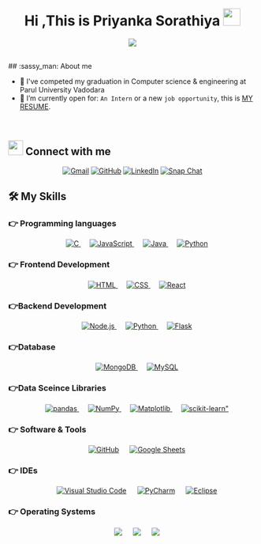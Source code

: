<h1 align="center">Hi ,This is Priyanka Sorathiya <img src="https://media.giphy.com/media/hvRJCLFzcasrR4ia7z/giphy.gif" width="35"></h1>
<p align="center">
  <a href="https://github.com/DenverCoder1/readme-typing-svg"><img src="https://readme-typing-svg.herokuapp.com?lines=Computer+Science+Student;Competitive+Programmer;DS%20|%20Algorithms%20|%20OOP%20;Always%20learning%20new%20things&center=true&width=500&height=50"></a>
</p>


<br>
## :sassy_man:  About me

- :school: I've competed my graduation in Computer science & engineering at Parul University Vadodara 
- :thinking: I’m currently open for: `An Intern` or a new `job opportunity`, this is [MY RESUME](https://drive.google.com/file/d/1OThc8DA4S6hU-SckZMoowwGJSmEv-gxQ/view?usp=drivesdk).
<br>

## <img src="https://media.giphy.com/media/iY8CRBdQXODJSCERIr/giphy.gif" width="30px"> Connect with me
<p align="center">
	<a href="mailto:priyankasorathiya2338@gmail.com"><img img src="https://img.shields.io/badge/gmail-%23EA4335.svg?style=plastic&logo=gmail&logoColor=white" alt="Gmail"/></a>
	<a href="https://github.com/PriyankaSorathiya"><img src="https://img.shields.io/badge/github-%23181717.svg?style=plastic&logo=github&logoColor=white" alt="GitHub"/></a>
	<a href="https://www.linkedin.com/in/priyanka-sorathiya-6a1478211"><img src="https://img.shields.io/badge/linkedin-%230A66C2.svg?style=plastic&logo=linkedin&logoColor=white" alt="LinkedIn"/></a>
	<a href="https://www.snapchat.com/add/piyuuu0831?share_id=Qbi3NfU-hkI&locale=en-US"><img src="https://img.shields.io/badge/snapchat-%23FFFC00.svg?style=plastic&logo=snapchat&logoColor=black" alt="Snap Chat"/></a>
</p>




## 🛠️ My Skills

### 👉 Programming languages

<p align="center"> 
  &emsp; 
  <a href="https://www.cprogramming.com/" target="_blank"> 
    <img alt="C" src="https://img.shields.io/badge/C%20-%232370ED.svg?style=plastic&logo=c&logoColor=white">
  </a> 
  &emsp;
  <a href="https://developer.mozilla.org/en-US/docs/Web/JavaScript" target="_blank"> 
     <img alt="JavaScript" src="https://img.shields.io/badge/JavaScript%20-%23F7DF1E.svg?style=plastic&logo=javascript&logoColor=black">
   </a>
  &emsp;
  <a href="https://www.java.com" target="_blank"> 
    <img alt="Java" src="https://img.shields.io/badge/Java-%23007396.svg?style=plastic&logo=java&logoColor=white">
  </a>
  &emsp;
   <a href="https://www.python.org" target="_blank">
    <img alt="Python" src="https://img.shields.io/badge/Python%20-%2314354C.svg?style=plastic&logo=python&logoColor=white">
  </a>
</p>

### 👉 Frontend Development
<p align="center"> 
  &emsp; 
  <a href="https://www.w3.org/html/" target="_blank"> 
   <img alt="HTML" src="https://img.shields.io/badge/HTML5%20-%23E34F26.svg?style=plastic&logo=html5&logoColor=white">
  </a>   
  &emsp;
  <a href="https://www.w3schools.com/css/" target="_blank">
    <img alt="CSS" src="https://img.shields.io/badge/CSS%20-%231572B6.svg?style=plastic&logo=css3&logoColor=white">
  </a> 
    &emsp;
  <a href="https://www.w3schools.com/REACT/" target="_blank">
    <img alt="React" src="https://img.shields.io/badge/React%20-%231572B6.svg?style=plastic&logo=react&logoColor=white">
  </a> 
</p>


### 👉Backend Development
<p align="center"> 
    &emsp;
  <a href="https://www.w3schools.com/nodejs/" target="_blank">
    <img alt="Node.js" src="https://img.shields.io/badge/Node.js%20-%231572B6.svg?style=plastic&logo=node.js&logoColor=white">
  </a> 
    &emsp;
   <a href="https://www.python.org" target="_blank">
    <img alt="Python" src="https://img.shields.io/badge/Python%20-%2314354C.svg?style=plastic&logo=python&logoColor=white">
  </a>
    &emsp;
   <a href="https://flask.palletsprojects.com/" target="_blank">
    <img alt="Flask" src="https://img.shields.io/badge/Flask%20-%2314354C.svg?style=plastic&logo=flask&logoColor=white">
  </a>
</p>

### 👉Database
<p align="center"> 
    &emsp;
  <a href="https://www.w3schools.blog/mongodb-tutorial" target="_blank">
    <img alt="MongoDB" src="https://img.shields.io/badge/MongoDB%20-%231572B6.svg?style=plastic&logo=mongodb&logoColor=white">
  </a> 
    &emsp;
   <a href="https://www.w3schools.com/mySQl/" target="_blank">
    <img alt="MySQL" src="https://img.shields.io/badge/MySQL%20-%2314354C.svg?style=plastic&logo=mysql&logoColor=white">
  </a>
</p>


### 👉Data Sceince Libraries 
<p align="center"> 
    &emsp;
  <a href="https://www.w3schools.com/python/pandas/" target="_blank">
    <img alt="pandas" src="https://img.shields.io/badge/pandas%20-%231572B6.svg?style=plastic&logo=pandas&logoColor=white">
  </a> 
    &emsp;
   <a href="https://www.w3schools.com/python/numpy/" target="_blank">
    <img alt="NumPy" src="https://img.shields.io/badge/NumPy%20-%2314354C.svg?style=plastic&logo=numpy&logoColor=white">
  </a>
   &emsp;
   <a href="https://www.w3schools.com/python/matplotlib_pyplot.asp" target="_blank">
    <img alt="Matplotlib" src="https://img.shields.io/badge/Matplotlib%20-%2314354C.svg?style=plastic&logo=matplotlib&logoColor=white">
  </a>
   &emsp;
   <a href="https://scikit-learn.org/stable/tutorial/index.html" target="_blank">
    <img alt=scikit-learn" src="https://img.shields.io/badge/scikit-learn%20-%2314354C.svg?style=plastic&logo=scikit-learn&logoColor=white">
  </a>
</p>


 ### 👉 Software & Tools
 
<p align="center">
  &emsp;
    <a href="#"><img alt="GitHub" src="https://img.shields.io/badge/github-%23181717.svg?style=plastic&logo=github&logoColor=white"></a>
  &emsp;
    <a href="#"><img alt="Google Sheets" src="https://img.shields.io/badge/Google%20Sheets%20-%2334A853.svg?style=plastic&logo=google%20sheets&logoColor=white"></a>
  
</p>

 ### 👉 IDEs
 
<p align="center">
  &emsp;
    <a href="#"><img alt="Visual Studio Code" src="https://img.shields.io/badge/Visual%20Studio%20Code-0078d7.svg?style=plastic&logo=visual-studio-code&logoColor=white"></a>
  &emsp;
    <a href="#"><img alt="PyCharm" src="https://img.shields.io/badge/pycharm-%2366595C.svg?&style=plastic&logo=pycharm&logoColor=white" /></a>
  &emsp;
    <a href="#"><img alt="Eclipse" src="https://img.shields.io/badge/eclipse%20ide-%232C2255.svg?&style=plastic&logo=eclipse%20ide&logoColor=white" /></a>
</p>

 ### 👉 Operating Systems
 
<p align="center">
  &emsp;
    <a href="#"><img src="https://img.shields.io/badge/Linux-FCC624?style=plastic&logo=linux&logoColor=black"></a>
  &emsp;
    <a href="#"><img src="https://img.shields.io/badge/Windows-0078D6?style=plastic&logo=windows&logoColor=white"></a>
  &emsp;
    <a href="#"><img src="https://img.shields.io/badge/iOS-%2348B9C7.svg?style=plastic&&logo=ios&logoColor=white" /></a>	  
</p>

<br/>

